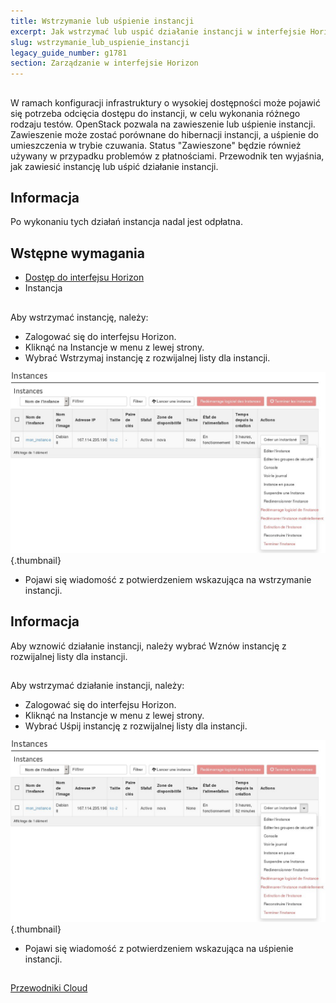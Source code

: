 ```yaml
---
title: Wstrzymanie lub uśpienie instancji
excerpt: Jak wstrzymać lub uspić działanie instancji w interfejsie Horizon.
slug: wstrzymanie_lub_uspienie_instancji
legacy_guide_number: g1781
section: Zarządzanie w interfejsie Horizon
---
```



## 
W ramach konfiguracji infrastruktury o wysokiej dostępności może pojawić się potrzeba odcięcia dostępu do instancji, w celu wykonania różnego rodzaju testów. 
OpenStack pozwala na zawieszenie lub uśpienie instancji. 
Zawieszenie może zostać porównane do hibernacji instancji, a uśpienie do umieszczenia w trybie czuwania.
Status "Zawieszone" będzie również używany w przypadku problemów z płatnościami.
Przewodnik ten wyjaśnia, jak zawiesić instancję lub uśpić działanie instancji.

## Informacja
Po wykonaniu tych działań instancja nadal jest odpłatna.


## Wstępne wymagania

- [Dostęp do interfejsu Horizon]({legacy}1773)
- Instancja




## 
Aby wstrzymać instancję, należy:


- Zalogować się do interfejsu Horizon.
- Kliknąć na Instancje w menu z lewej strony.
- Wybrać Wstrzymaj instancję z rozwijalnej listy dla instancji.



![](images/img_2656.jpg){.thumbnail}

- Pojawi się wiadomość z potwierdzeniem wskazująca na wstrzymanie instancji.



## Informacja
Aby wznowić działanie instancji, należy wybrać Wznów instancję z rozwijalnej listy dla instancji.


## 
Aby wstrzymać działanie instancji, należy:


- Zalogować się do interfejsu Horizon.
- Kliknąć na Instancje w menu z lewej strony.
- Wybrać Uśpij instancję z rozwijalnej listy dla instancji.



![](images/img_2656.jpg){.thumbnail}

- Pojawi się wiadomość z potwierdzeniem wskazująca na uśpienie instancji.




## 
[Przewodniki Cloud]({legacy}1785)

